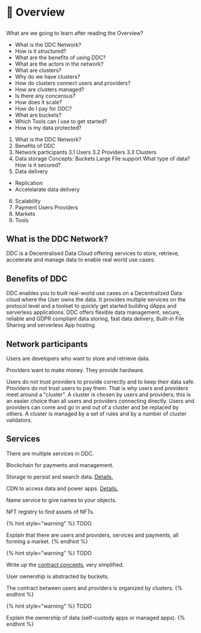 # 📖 Overview

## 

What are we going to learn after reading the Overview?
* What is the DDC Network?
* How is it structured?
* What are the benefits of using DDC?
* What are the actors in the network?
* What are clusters?
* Why do we have clusters?
* How do clusters connect users and providers?
* How are clusters managed?
* Is there any concensus?
* How does it scale?
* How do I pay for DDC?
* What are buckets?
* Which Tools can I use to get started?
* How is my data protected?

1. What is the DDC Network?
2. Benefits of DDC
3. Network participants
  3.1 Users
  3.2 Providers
  3.3 Clusters
4. Data storage
  Concepts: Buckets
  Large File support
  What type of data?
  How is it secured?
5. Data delivery
  * Replication
  * Accelelarate data delivery
6. Scalability
7. Payment
  Users
  Providers
8. Markets
9. Tools


## What is the DDC Network?

DDC is a Decentralised Data Cloud offering services to store, retrieve, accelerate and manage data to enable real world use cases.

## Benefits of DDC

DDC enables you to built real-world use cases on a Decentralized Data cloud where the User owns the data. It provides multiple services on the protocol level and a toolset to quickly get started building dApps and serverless applications. DDC offers flexible data management, secure, reliable and GDPR compliant data storing, fast data delivery, Built-in File Sharing and serverless App hosting. 

## Network participants

Users are developers who want to store and retrieve data.

Providers want to make money. They provide hardware.

Users do not trust providers to provide correctly and to keep their data safe. Providers do not trust users to pay them.
That is why users and providers meet around a "cluster". A cluster is chosen by users and providers; this is an easier choice than all users and providers connecting directly.
Users and providers can come and go in and out of a cluster and be replaced by others.
A cluster is managed by a set of rules and by a number of cluster validators.

## Services

There are multiple services in DDC.

Blockchain for payments and management.

Storage to persist and search data.
[Details.](storage-nodes.md)

CDN to access data and power apps.
[Details.](cdn-nodes.md)

Name service to give names to your objects.

NFT registry to find assets of NFTs.




{% hint style="warning" %}
TODO

Explain that there are users and providers, services and payments, all forming a market.
{% endhint %}

{% hint style="warning" %}
TODO

Write up the [contract concepts](https://github.com/Cerebellum-Network/ddc-bucket-contract/blob/dev/DOC.md), very simplified.

User ownership is abstracted by buckets.

The contract between users and providers is organized by clusters.
{% endhint %}

{% hint style="warning" %}
TODO

Explain the ownership of data (self-custody apps or managed apps).
{% endhint %}

